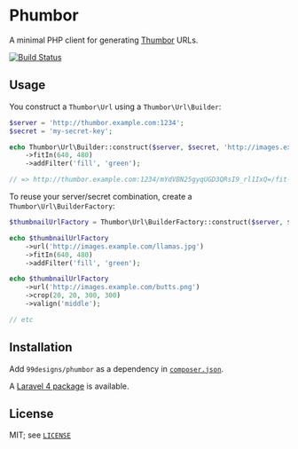 # Phumbor

A minimal PHP client for generating [Thumbor][1] URLs.

[![Build Status](https://travis-ci.org/99designs/phumbor.png)](https://travis-ci.org/99designs/phumbor)


## Usage

You construct a `Thumbor\Url` using a `Thumbor\Url\Builder`:

```php
$server = 'http://thumbor.example.com:1234';
$secret = 'my-secret-key';

echo Thumbor\Url\Builder::construct($server, $secret, 'http://images.example.com/llamas.jpg')
    ->fitIn(640, 480)
    ->addFilter('fill', 'green');

// => http://thumbor.example.com:1234/mYdVBN25gyqUGD3QRsI9_rl1IxQ=/fit-in/640x480/filters:fill(green)/http%3A%2F%2Fimages.example.com%2Fllamas.jpg
```

To reuse your server/secret combination, create a `Thumbor\Url\BuilderFactory`:

```php
$thumbnailUrlFactory = Thumbor\Url\BuilderFactory::construct($server, $secret);

echo $thumbnailUrlFactory
    ->url('http://images.example.com/llamas.jpg')
    ->fitIn(640, 480)
    ->addFilter('fill', 'green');

echo $thumbnailUrlFactory
    ->url('http://images.example.com/butts.png')
    ->crop(20, 20, 300, 300)
    ->valign('middle');

// etc
```


## Installation

Add `99designs/phumbor` as a dependency in [`composer.json`][3].

A [Laravel 4 package][4] is available.


## License

MIT; see [`LICENSE`][2]

 [1]: https://github.com/globocom/thumbor
 [2]: https://github.com/99designs/phumbor/blob/master/LICENSE
 [3]: https://getcomposer.org/
 [4]: https://github.com/ceejayoz/laravel-phumbor
